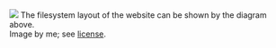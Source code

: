 <div class="i">
	<img src="/btec/img/20.2.1.svg">
	The filesystem layout of the website can be shown by the diagram above.
	<div>Image by me; see <a href="/btec/license">license</a>.</div>
</div>
